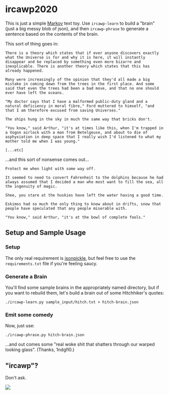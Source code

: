 # ircawp2020

This is just a simple [Markov](https://en.wikipedia.org/wiki/Markov_chain) text toy. Use `ircawp-learn` to build a "brain" (just a big messy blob of json), and then `ircawp-phrase` to generate a sentence based on the contents of the brain.

This sort of thing goes in:

```
There is a theory which states that if ever anyone discovers exactly what the Universe is for and why it is here, it will instantly disappear and be replaced by something even more bizarre and inexplicable. There is another theory which states that this has already happened.

Many were increasingly of the opinion that they'd all made a big mistake in coming down from the trees in the first place. And some said that even the trees had been a bad move, and that no one should ever have left the oceans.

"My doctor says that I have a malformed public-duty gland and a natural deficiency in moral fibre," Ford muttered to himself, "and that I am therefore excused from saving Universes."

The ships hung in the sky in much the same way that bricks don't.

"You know," said Arthur, "it's at times like this, when I'm trapped in a Vogon airlock with a man from Betelgeuse, and about to die of asphyxiation in deep space that I really wish I'd listened to what my mother told me when I was young."

[...etc]
```

...and this sort of nonsense comes out...

```
Protect me when light with some way off.

It seemed to need to convert Fahrenheit to the dolphins because he had always assumed that I decided a man who most want to fill the sea, all the ingenuity of magic.

Shee, you stare at the huskies have left the water having a good time.

Eskimos had so much the only thing to know about in drifts, snow that people have speculated that any people miserable with.

"You know," said Arthur, "it's at the bowl of complete fools."
```

## Setup and Sample Usage

### Setup

The only real requirement is [jsonpickle](https://jsonpickle.github.io/), but feel free to use the `requirements.txt` file if you're feeling saucy.

### Generate a Brain

You'll find some sample brains in the appropriately named directory, but if you want to rebuild them, let's build a brain out of some Hitchhiker's quotes:

`./ircawp-learn.py sample_input/hitch.txt > hitch-brain.json`

### Emit some comedy

Now, just use:

`./ircawp-phrase.py hitch-brain.json`

...and out comes some "real woke shit that shatters through our warped looking glass". (Thanks, 1ndgfl0.)

## "ircawp"?

Don't ask.

![](https://media.giphy.com/media/2Z6sjWggCaDXa/giphy.gif)
